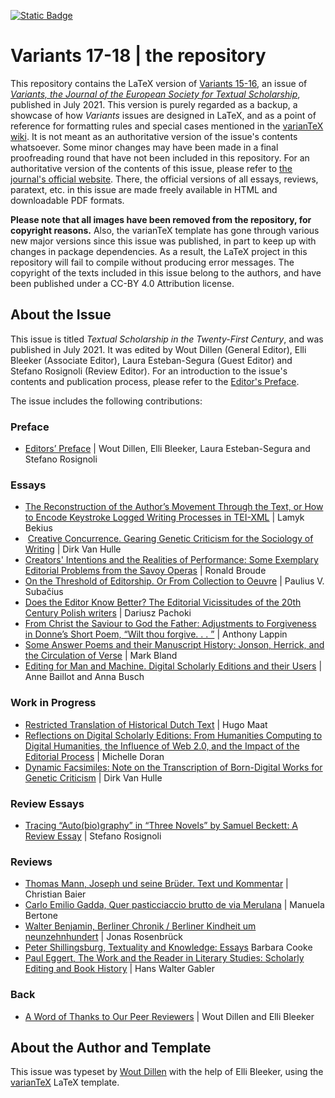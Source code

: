 [![Static Badge](https://img.shields.io/badge/doi-10.4000%2Fvariants.1194-blue)](https://doi.org/10.4000/variants.1194)

# Variants 17-18 | the repository

This repository contains the LaTeX version of [Variants 15-16](https://journals.openedition.org/variants/1194), an issue of [_Variants, the Journal of the European Society for Textual Scholarship_](https://journals.openedition.org/variants/), published in July 2021.
This version is purely regarded as a backup, a showcase of how _Variants_ issues are designed in LaTeX, and as a point of reference for formatting rules and special cases mentioned in the [varianTeX wiki](https://github.com/ESTS-Variants/varianTeX/wiki).
It is not meant as an authoritative version of the issue's contents whatsoever.
Some minor changes may have been made in a final proofreading round that have not been included in this repository.
For an authoritative version of the contents of this issue, please refer to [the journal's official website](https://journals.openedition.org/variants/).
There, the official versions of all essays, reviews, paratext, etc. in this issue are made freely available in HTML and downloadable PDF formats.

**Please note that all images have been removed from the repository, for copyright reasons.** 
Also, the varianTeX template has gone through various new major versions since this issue was published, in part to keep up with changes in package dependencies.
As a result, the LaTeX project in this repository will fail to compile without producing error messages.
The copyright of the texts included in this issue belong to the authors, and have been published under a CC-BY 4.0 Attribution license. 

## About the Issue

This issue is titled _Textual Scholarship in the Twenty-First Century_, and was published in July 2021. 
It was edited by Wout Dillen (General Editor), Elli Bleeker (Associate Editor), Laura Esteban-Segura (Guest Editor) and Stefano Rosignoli (Review Editor).
For an introduction to the issue's contents and publication process, please refer to the [Editor's Preface]([https://journals.openedition.org/variants/1863](https://journals.openedition.org/variants/1239)).

The issue includes the following contributions:

### Preface
- [Editors’ Preface](https://journals.openedition.org/variants/1239) | Wout Dillen, Elli Bleeker, Laura Esteban-Segura and Stefano Rosignoli

### Essays
- [The Reconstruction of the Author’s Movement Through the Text, or How to Encode Keystroke Logged Writing Processes in TEI-XML](https://journals.openedition.org/variants/1245) | Lamyk Bekius
-  [Creative Concurrence. Gearing Genetic Criticism for the Sociology of Writing](https://journals.openedition.org/variants/1405) | Dirk Van Hulle
- [Creators' Intentions and the Realities of Performance: Some Exemplary Editorial Problems from the Savoy Operas](https://journals.openedition.org/variants/1305) | Ronald Broude
- [On the Threshold of Editorship. Or From Collection to Oeuvre](https://journals.openedition.org/variants/1375) | Paulius V. Subačius
- [Does the Editor Know Better? The Editorial Vicissitudes of the 20th Century Polish writers](https://journals.openedition.org/variants/1350) | Dariusz Pachoki
- [From Christ the Saviour to God the Father: Adjustments to Forgiveness in Donne’s Short Poem, “Wilt thou forgive. . . ”](https://journals.openedition.org/variants/1330) | Anthony Lappin
- [Some Answer Poems and their Manuscript History: Jonson, Herrick, and the Circulation of Verse](https://journals.openedition.org/variants/1269) | Mark Bland
- [Editing for Man and Machine. Digital Scholarly Editions and their Users](https://journals.openedition.org/variants/1220) | Anne Baillot and Anna Busch

### Work in Progress
- [Restricted Translation of Historical Dutch Text](https://journals.openedition.org/variants/1429) | Hugo Maat
- [Reflections on Digital Scholarly Editions: From Humanities Computing to Digital Humanities, the Influence of Web 2.0, and the Impact of the Editorial Process](https://journals.openedition.org/variants/1414) | Michelle Doran
- [Dynamic Facsimiles: Note on the Transcription of Born-Digital Works for Genetic Criticism](https://journals.openedition.org/variants/1450) | Dirk Van Hulle

### Review Essays
- [Tracing “Auto\(bio\)graphy” in “Three Novels” by Samuel Beckett: A Review Essay](https://journals.openedition.org/variants/1528) | Stefano Rosignoli

### Reviews
- [Thomas Mann, Joseph und seine Brüder. Text und Kommentar](https://journals.openedition.org/variants/1468)  | Christian Baier
- [Carlo Emilio Gadda, Quer pasticciaccio brutto de via Merulana](https://journals.openedition.org/variants/1479) | Manuela Bertone
- [Walter Benjamin, Berliner Chronik / Berliner Kindheit um neunzehnhundert](https://journals.openedition.org/variants/1514)  | Jonas Rosenbrück
- [Peter Shillingsburg, Textuality and Knowledge: Essays](https://journals.openedition.org/variants/1490) Barbara Cooke
- [Paul Eggert, The Work and the Reader in Literary Studies: Scholarly Editing and Book History](https://journals.openedition.org/variants/1505) | Hans Walter Gabler

### Back
- [A Word of Thanks to Our Peer Reviewers](https://journals.openedition.org/variants/1875) | Wout Dillen and Elli Bleeker

## About the Author and Template

This issue was typeset by [Wout Dillen](https://github.com/WoutDLN) with the help of Elli Bleeker, using the [varianTeX](https://variantex.woutdillen.be) LaTeX template. 
